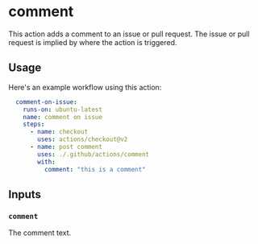 # comment

This action adds a comment to an issue or pull request. The issue or pull
request is implied by where the action is triggered.

## Usage

Here's an example workflow using this action:

```yaml
  comment-on-issue:
    runs-on: ubuntu-latest
    name: comment on issue
    steps:
      - name: checkout
        uses: actions/checkout@v2
      - name: post comment
        uses: ./.github/actions/comment
        with:
          comment: "this is a comment"
```

## Inputs

### `comment`

The comment text.

